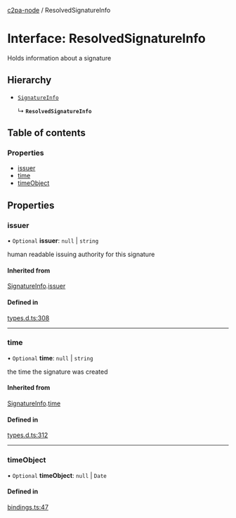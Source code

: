 [c2pa-node](../README.md) / ResolvedSignatureInfo

# Interface: ResolvedSignatureInfo

Holds information about a signature

## Hierarchy

- [`SignatureInfo`](types.SignatureInfo.md)

  ↳ **`ResolvedSignatureInfo`**

## Table of contents

### Properties

- [issuer](ResolvedSignatureInfo.md#issuer)
- [time](ResolvedSignatureInfo.md#time)
- [timeObject](ResolvedSignatureInfo.md#timeobject)

## Properties

### issuer

• `Optional` **issuer**: ``null`` \| `string`

human readable issuing authority for this signature

#### Inherited from

[SignatureInfo](types.SignatureInfo.md).[issuer](types.SignatureInfo.md#issuer)

#### Defined in

[types.d.ts:308](https://github.com/dkozma/c2pa-node/blob/8b6f4fd/js-src/types.d.ts#L308)

___

### time

• `Optional` **time**: ``null`` \| `string`

the time the signature was created

#### Inherited from

[SignatureInfo](types.SignatureInfo.md).[time](types.SignatureInfo.md#time)

#### Defined in

[types.d.ts:312](https://github.com/dkozma/c2pa-node/blob/8b6f4fd/js-src/types.d.ts#L312)

___

### timeObject

• `Optional` **timeObject**: ``null`` \| `Date`

#### Defined in

[bindings.ts:47](https://github.com/dkozma/c2pa-node/blob/8b6f4fd/js-src/bindings.ts#L47)
